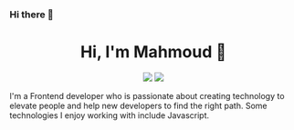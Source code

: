 ### Hi there 👋

<!--
**MahmoudAbuyousef/MahmoudAbuyousef** is a ✨ _special_ ✨ repository because its `README.md` (this file) appears on your GitHub profile.

Here are some ideas to get you started:

- 🔭 I’m currently working on ...
- 🌱 I’m currently learning ...
- 👯 I’m looking to collaborate on ...
- 🤔 I’m looking for help with ...
- 💬 Ask me about ...
- 📫 How to reach me: ...
- 😄 Pronouns: ...
- ⚡ Fun fact: ...
-->

<h1 align="center">Hi, I'm Mahmoud 👋</h1>
<p align="center">
    <a href="https://www.linkedin.com/in/mahmoudabuyoussef/"><img src="https://img.shields.io/badge/linkedin-%230177B5?style=flat&logo=linkedin&logoColor=white"/></a>
    <a href="https://www.instagram.com/mahmoud_abuyoussef/"><img src="https://img.shields.io/badge/instagram-%23E4415F?style=flat&logo=instagram&logoColor=white"/></a>
  </p>

I'm a Frontend developer who is passionate about creating technology to elevate people and help new developers to find the right path. Some technologies I enjoy working with include Javascript.
